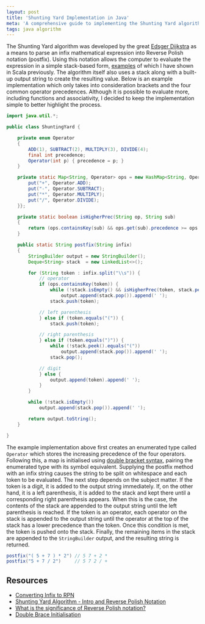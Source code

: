 ```yaml
---
layout: post
title: 'Shunting Yard Implementation in Java'
meta: 'A comprehensive guide to implementing the Shunting Yard algorithm in Java, converting infix expressions to postfix notation with a clear code example and detailed explanation.'
tags: java algorithm
---
```


The Shunting Yard algorithm was developed by the great [Edsger Dijkstra](http://en.wikipedia.org/wiki/Edsger_Dijkstra) as a means to parse an infix mathematical expression into Reverse Polish notation (postfix).
Using this notation allows the computer to evaluate the expression in a simple stack-based form, [examples](/posts/reverse-polish-notation-rpn-in-scala/) of which I have shown in Scala previously.
The algorithm itself also uses a stack along with a built-up output string to create the resulting value.
Below is an example implementation which only takes into consideration brackets and the four common operator precedences.
Although it is possible to evaluate more, including functions and associativity, I decided to keep the implementation simple to better highlight the process.

<!--more-->

```java
import java.util.*;

public class ShuntingYard {

    private enum Operator
    {
        ADD(1), SUBTRACT(2), MULTIPLY(3), DIVIDE(4);
        final int precedence;
        Operator(int p) { precedence = p; }
    }

    private static Map<String, Operator> ops = new HashMap<String, Operator>() {{
        put("+", Operator.ADD);
        put("-", Operator.SUBTRACT);
        put("*", Operator.MULTIPLY);
        put("/", Operator.DIVIDE);
    }};

    private static boolean isHigherPrec(String op, String sub)
    {
        return (ops.containsKey(sub) && ops.get(sub).precedence >= ops.get(op).precedence);
    }

    public static String postfix(String infix)
    {
        StringBuilder output = new StringBuilder();
        Deque<String> stack  = new LinkedList<>();

        for (String token : infix.split("\\s")) {
            // operator
            if (ops.containsKey(token)) {
                while (!stack.isEmpty() && isHigherPrec(token, stack.peek()))
                    output.append(stack.pop()).append(' ');
                stack.push(token);

            // left parenthesis
            } else if (token.equals("(")) {
                stack.push(token);

            // right parenthesis
            } else if (token.equals(")")) {
                while (!stack.peek().equals("("))
                    output.append(stack.pop()).append(' ');
                stack.pop();

            // digit
            } else {
                output.append(token).append(' ');
            }
        }

        while (!stack.isEmpty())
            output.append(stack.pop()).append(' ');

        return output.toString();
    }

}
```

The example implementation above first creates an enumerated type called `Operator` which stores the increasing precedence of the four operators.
Following this, a map is initialised using [double bracket syntax](http://c2.com/cgi/wiki?DoubleBraceInitialization), pairing the enumerated type with its symbol equivalent.
Supplying the postfix method with an infix string causes the string to be split on whitespace and each token to be evaluated.
The next step depends on the subject matter.
If the token is a digit, it is added to the output string immediately.
If, on the other hand, it is a left parenthesis, it is added to the stack and kept there until a corresponding right parenthesis appears.
When this is the case, the contents of the stack are appended to the output string until the left parenthesis is reached.
If the token is an operator, each operator on the stack is appended to the output string until the operator at the top of the stack has a lower precedence than the token.
Once this condition is met, the token is pushed onto the stack.
Finally, the remaining items in the stack are appended to the `StringBuilder` output, and the resulting string is returned.

```java
postfix("( 5 + 7 ) * 2") // 5 7 + 2 *
postfix("5 + 7 / 2")     // 5 7 2 / +
```

## Resources

- [Converting Infix to RPN](http://andreinc.net/2010/10/05/converting-infix-to-rpn-shunting-yard-algorithm/)
- [Shunting Yard Algorithm - Intro and Reverse Polish Notation](http://www.youtube.com/watch?v=QzVVjboyb0s)
- [What is the significance of Reverse Polish notation?](http://cs.stackexchange.com/questions/4666/what-is-the-significance-of-reverse-polish-notation)
- [Double Brace Initialisation](http://c2.com/cgi/wiki?DoubleBraceInitialization)
